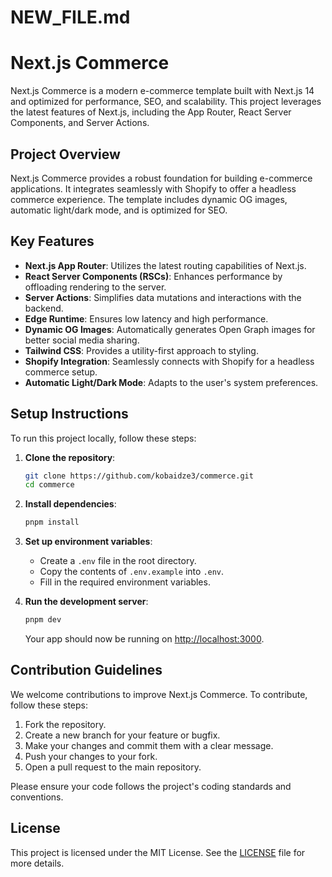 # NEW_FILE.md

# Next.js Commerce

Next.js Commerce is a modern e-commerce template built with Next.js 14 and optimized for performance, SEO, and scalability. This project leverages the latest features of Next.js, including the App Router, React Server Components, and Server Actions.

## Project Overview

Next.js Commerce provides a robust foundation for building e-commerce applications. It integrates seamlessly with Shopify to offer a headless commerce experience. The template includes dynamic OG images, automatic light/dark mode, and is optimized for SEO.

## Key Features

- **Next.js App Router**: Utilizes the latest routing capabilities of Next.js.
- **React Server Components (RSCs)**: Enhances performance by offloading rendering to the server.
- **Server Actions**: Simplifies data mutations and interactions with the backend.
- **Edge Runtime**: Ensures low latency and high performance.
- **Dynamic OG Images**: Automatically generates Open Graph images for better social media sharing.
- **Tailwind CSS**: Provides a utility-first approach to styling.
- **Shopify Integration**: Seamlessly connects with Shopify for a headless commerce setup.
- **Automatic Light/Dark Mode**: Adapts to the user's system preferences.

## Setup Instructions

To run this project locally, follow these steps:

1. **Clone the repository**:
   ```bash
   git clone https://github.com/kobaidze3/commerce.git
   cd commerce
   ```

2. **Install dependencies**:
   ```bash
   pnpm install
   ```

3. **Set up environment variables**:
   - Create a `.env` file in the root directory.
   - Copy the contents of `.env.example` into `.env`.
   - Fill in the required environment variables.

4. **Run the development server**:
   ```bash
   pnpm dev
   ```

   Your app should now be running on [http://localhost:3000](http://localhost:3000).

## Contribution Guidelines

We welcome contributions to improve Next.js Commerce. To contribute, follow these steps:

1. Fork the repository.
2. Create a new branch for your feature or bugfix.
3. Make your changes and commit them with a clear message.
4. Push your changes to your fork.
5. Open a pull request to the main repository.

Please ensure your code follows the project's coding standards and conventions.

## License

This project is licensed under the MIT License. See the [LICENSE](./license.md) file for more details.


